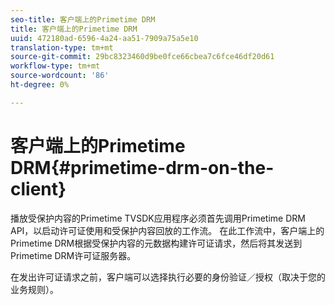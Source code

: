 ```yaml
---
seo-title: 客户端上的Primetime DRM
title: 客户端上的Primetime DRM
uuid: 472180ad-6596-4a24-aa51-7909a75a5e10
translation-type: tm+mt
source-git-commit: 29bc8323460d9be0fce66cbea7c6fce46df20d61
workflow-type: tm+mt
source-wordcount: '86'
ht-degree: 0%

---
```



# 客户端上的Primetime DRM{#primetime-drm-on-the-client}

播放受保护内容的Primetime TVSDK应用程序必须首先调用Primetime DRM API，以启动许可证使用和受保护内容回放的工作流。 在此工作流中，客户端上的Primetime DRM根据受保护内容的元数据构建许可证请求，然后将其发送到Primetime DRM许可证服务器。

在发出许可证请求之前，客户端可以选择执行必要的身份验证／授权（取决于您的业务规则）。
